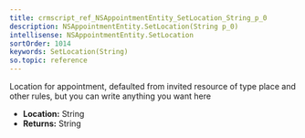 ```yaml
---
title: crmscript_ref_NSAppointmentEntity_SetLocation_String_p_0
description: NSAppointmentEntity.SetLocation(String p_0)
intellisense: NSAppointmentEntity.SetLocation
sortOrder: 1014
keywords: SetLocation(String)
so.topic: reference
---
```



Location for appointment, defaulted from invited resource of type place and other rules, but you can write anything you want here



* **Location:** String
* **Returns:** String


